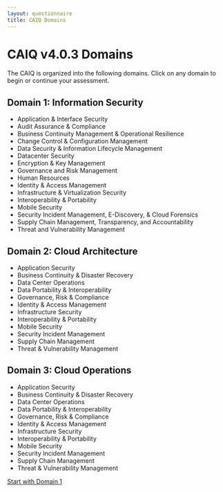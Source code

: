 ```yaml
---
layout: questionnaire
title: CAIQ Domains
---
```


# CAIQ v4.0.3 Domains

The CAIQ is organized into the following domains. Click on any domain to begin or continue your assessment.

## Domain 1: Information Security
- Application & Interface Security
- Audit Assurance & Compliance
- Business Continuity Management & Operational Resilience
- Change Control & Configuration Management
- Data Security & Information Lifecycle Management
- Datacenter Security
- Encryption & Key Management
- Governance and Risk Management
- Human Resources
- Identity & Access Management
- Infrastructure & Virtualization Security
- Interoperability & Portability
- Mobile Security
- Security Incident Management, E-Discovery, & Cloud Forensics
- Supply Chain Management, Transparency, and Accountability
- Threat and Vulnerability Management

## Domain 2: Cloud Architecture
- Application Security
- Business Continuity & Disaster Recovery
- Data Center Operations
- Data Portability & Interoperability
- Governance, Risk & Compliance
- Identity & Access Management
- Infrastructure Security
- Interoperability & Portability
- Mobile Security
- Security Incident Management
- Supply Chain Management
- Threat & Vulnerability Management

## Domain 3: Cloud Operations
- Application Security
- Business Continuity & Disaster Recovery
- Data Center Operations
- Data Portability & Interoperability
- Governance, Risk & Compliance
- Identity & Access Management
- Infrastructure Security
- Interoperability & Portability
- Mobile Security
- Security Incident Management
- Supply Chain Management
- Threat & Vulnerability Management

[Start with Domain 1](/domains/domain1) 